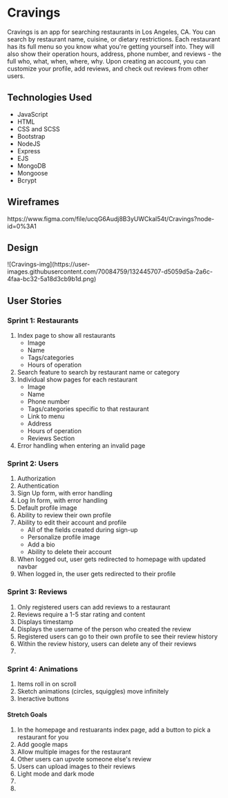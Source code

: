 <h1>Cravings</h1>

Cravings is an app for searching restaurants in Los Angeles, CA. You can search by restaurant name, cuisine, or dietary restrictions. Each restaurant has its full menu so you know what you're getting yourself into. They will also show their operation hours, address, phone number, and reviews - the full who, what, when, where, why.  Upon creating an account, you can customize your profile, add reviews, and check out reviews from other users. 

<h2>Technologies Used</h2>
<ul>
<li>JavaScript</li>
<li>HTML</li>
<li>CSS and SCSS</li>
<li>Bootstrap</li>
<li>NodeJS</li>
<li>Express</li>
<li>EJS</li>
<li>MongoDB</li>
<li>Mongoose</li>
<li>Bcrypt</li>
</ul>

<h2>Wireframes</h2>
https://www.figma.com/file/ucqG6Audj8B3yUWCkal54t/Cravings?node-id=0%3A1

<h2>Design</h2>
![Cravings-img](https://user-images.githubusercontent.com/70084759/132445707-d5059d5a-2a6c-4faa-bc32-5a18d3cb9b1d.png)


<h2>User Stories</h2>
<h3>Sprint 1: Restaurants</h3>
<ol>
  <li>Index page to show all restaurants
    <ul>
      <li>Image</li>
      <li>Name</li>
      <li>Tags/categories</li>
      <li>Hours of operation</li>
    </ul>
  </li>
  <li>Search feature to search by restaurant name or category</li>
  <li>Individual show pages for each restaurant
    <ul>
        <li>Image</li>
        <li>Name</li>
        <li>Phone number</li>
        <li>Tags/categories specific to that restaurant</li>
        <li>Link to menu</li>
        <li>Address</li>
        <li>Hours of operation</li>
        <li>Reviews Section</li>
      </ul>
  </li>
  <li>Error handling when entering an invalid page</li>
</ol>

<h3>Sprint 2: Users</h3>
<ol>
  <li>Authorization</li>
  <li>Authentication</li>
  <li>Sign Up form, with error handling</li>
  <li>Log In form, with error handling</li>
  <li>Default profile image</li>
  <li>Ability to review their own profile</li>
  <li>Ability to edit their account and profile
    <ul>
      <li>All of the fields created during sign-up</li>
      <li>Personalize profile image</li>
      <li>Add a bio</li>
      <li>Ability to delete their account</li>
    </ul>
  </li>
  <li>When logged out, user gets redirected to homepage with updated navbar</li>
  <li>When logged in, the user gets redirected to their profile</li>
</ol>

<h3>Sprint 3: Reviews</h3>
<ol>
  <li>Only registered users can add reviews to a restaurant</li>
  <li>Reviews require a 1-5 star rating and content</li>
  <li>Displays timestamp</li>
  <li>Displays the username of the person who created the review</li>
  <li>Registered users can go to their own profile to see their review history</li>
  <li>Within the review history, users can delete any of their reviews</li>
  <li></li>
</ol>

<h3>Sprint 4: Animations</h3>
<ol>
  <li>Items roll in on scroll</li>
  <li>Sketch animations (circles, squiggles) move infinitely</li>
  <li>Ineractive buttons</li>
</ol>

<h4>Stretch Goals</h4>
<ol>
  <li>In the homepage and restuarants index page, add a button to pick a restaurant for you</li>
  <li>Add google maps</li>
  <li>Allow multiple images for the restaurant</li>
  <li>Other users can upvote someone else's review</li>
  <li>Users can upload images to their reviews</li>
  <li>Light mode and dark mode</li>
  <li></li>
  <li></li>
</ol>
